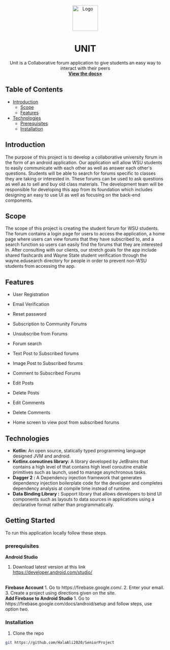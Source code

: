 <!-- PROJECT LOGO -->
<br />
<p align="center">
  <a href="https://github.com/github_username/repo">
    <img src="images/logo.png" alt="Logo" width="80" height="80">
  </a>

  <h1 align="center">UNIT</h1>

  <p align="center">
    Unit is a Collaborative forum application to give students an easy way to interact with their peers 
    <br />
    <a href="https://github.com/HalaAli2020/SeniorProject"><strong>View the docs»</strong></a>
  </p>
</p>

<!-- TABLE OF CONTENTS -->
## Table of Contents

* [Introduction](#Introduction)
  * [Scope](#Scope)
  * [Features](#Features)
* [Technologies](#Technologies)
  * [Prerequisites](#prerequisites)
  * [Installation](#installation)


<!-- ABOUT THE PROJECT -->
## Introduction 
The purpose of this project is to develop a collaborative university forum in the form of an android application. 
Our application will allow WSU students to easily communicate with each other as well as answer each other's questions. 
Students will be able to search for forums specific to classes they are taking or interested in. 
These forums can be used to ask questions as well as to sell and buy old class materials. 
The development team will be responsible for developing this app from its foundation which includes designing an easy to use UI as 
well as focusing on the back-end components. 

## Scope
The scope of this project is creating the student forum for WSU students. The forum contains a login page for users to
access the application, a home page where users can view forums that they have subscribed to, and a search function so users 
can easily find the forums that they are interested in. After consulting with our clients, our stretch goals for the app 
include shared flashcards and Wayne State student verification through the wayne.edusearch directory for people in order to prevent 
non-WSU students from accessing the app. 

## Features
* []()User Registration  

* []()Email Verification  

* []()Reset password  

* []()Subscription to Community Forums  

* []()Unsubscribe from Forums 

* []()Forum search  

* []()Text Post to Subscribed forums  

* []()Image Post to Subscribed forums  

* []()Comment to Subscribed Forums  

* []()Edit Posts  

* []()Delete Posts 

* []()Edit Comments  

* []()Delete Comments  

* []()Home screen to view post from subscribed forums  
 



## Technologies

* []()<strong> Kotlin:</strong> An open source, statically typed programming language designed JVM and android.  
* []() <strong>Kotlinx.coroutines library:</strong> A library developed by JetBrains that contains a high level of that contains high level 
coroutine enable primitives such as launch, used to manage asynchronous tasks.  
* []()<strong> Dagger 2 :</strong> A Dependency injection framework that generates dependency injection boilerplate code for 
the developer and completes dependency analysis at compile time instead of runtime.  
* []()<strong> Data Binding Library :</strong> Support library that allows developers to bind UI components such as layouts to data sources in applications
using a declarative format rather than programmatically. 



<!-- GETTING STARTED -->
## Getting Started

To run this application locally follow these steps.

### prerequisites
<strong>Android Studio </strong> 
1. Download latest version at this link https://developer.android.com/studio/ 
<br>
<strong>Firebase Account</strong> 
1. Go to https://firebase.google.com/. 
2. Enter your email.  
3. Create a project using directions given on the site.  
<br/>
<strong>Add Firebase to Android Studio</strong> 
1. Go to https://firebase.google.com/docs/android/setup and follow steps, use option two. 


### Installation
1. Clone the repo
```sh
git https://github.com/HalaAli2020/SeniorProject
```
